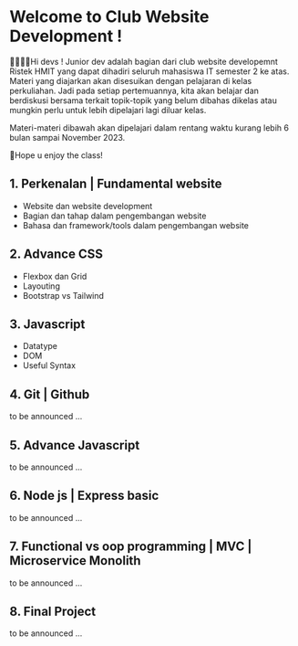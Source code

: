 # Welcome to Club Website Development !

👨‍💻👩‍💻Hi devs !
Junior dev adalah bagian dari club website developemnt Ristek HMIT yang dapat dihadiri seluruh mahasiswa IT semester 2 ke atas. Materi yang diajarkan akan disesuikan dengan pelajaran di kelas perkuliahan. Jadi pada setiap pertemuannya, kita akan belajar dan berdiskusi bersama terkait topik-topik yang belum dibahas dikelas atau mungkin perlu untuk lebih dipelajari lagi diluar kelas.

Materi-materi dibawah akan dipelajari dalam rentang waktu kurang lebih 6 bulan sampai November 2023.

🚀Hope u enjoy the class!


## 1. Perkenalan | Fundamental website
- Website dan website development  
- Bagian dan tahap dalam pengembangan website  
- Bahasa dan framework/tools dalam pengembangan website
## 2. Advance CSS
- Flexbox dan Grid  
- Layouting  
- Bootstrap vs Tailwind
## 3. Javascript
- Datatype  
- DOM  
- Useful Syntax
## 4. Git | Github
to be announced ...
## 5. Advance Javascript
to be announced ...
## 6. Node js | Express basic
to be announced ...
## 7. Functional vs oop programming | MVC | Microservice Monolith
to be announced ...
## 8. Final Project
to be announced ...
